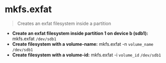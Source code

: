 # mkfs.exfat
> Creates an exfat filesystem inside a partition
- **Create an exfat filesystem inside partition 1 on device b (sdb1):**
mkfs.exfat `/dev/sdb1`
- **Create filesystem with a volume-name:**
mkfs.exfat -n `volume_name` `/dev/sdb1`
- **Create filesystem with a volume-id:**
mkfs.exfat -i `volume_id` `/dev/sdb1`
